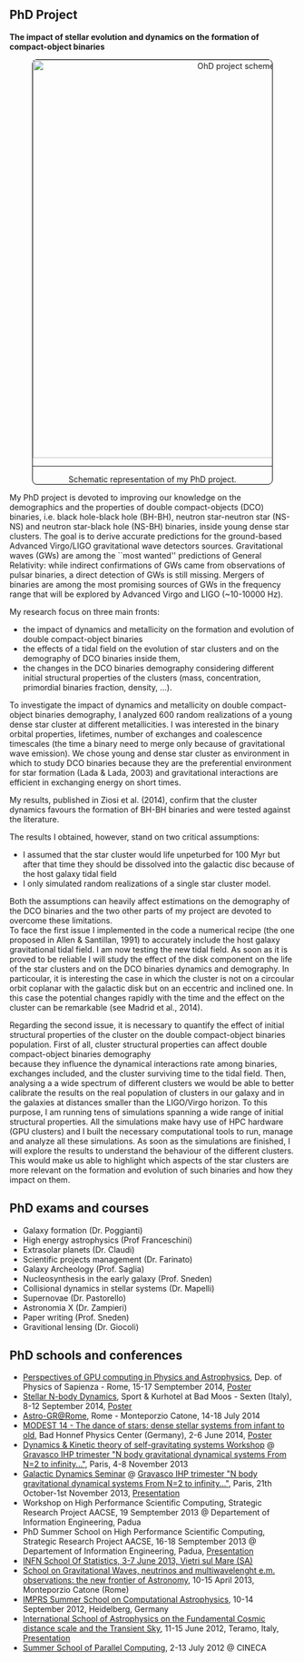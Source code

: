 <!-- 
.. link: 
.. description: 
.. tags: 
.. date: 2013/10/31 09:14:34
.. title: PhD
.. slug: phd
-->

## PhD Project

**The impact of stellar evolution and dynamics on the formation of 
compact-object binaries**

<center>
<figure>
<div style="border:1px solid black;border-radius: 8px">
<!--![GPU Rome slide](../../files/ziosi-GPU-Rome.gif "Presentation of my poster at a conference in Rome in 2014 that summarize my research.")-->
<img src="../../files/PhDProjectScheme.svg" alt="OhD project scheme" style="width:700px">
<figcaption>
<hr> Schematic representation of my PhD project.
</figcaption>
</div>
</figure>

</center>

My PhD project is devoted to improving our knowledge on the demographics 
and the properties of double compact-objects (DCO) binaries, i.e. black hole-black hole (BH-BH), 
neutron star-neutron star (NS-NS) and neutron star-black hole (NS-BH) binaries, inside young dense star clusters.
The goal is to derive accurate predictions for the ground-based Advanced Virgo/LIGO gravitational wave detectors sources.
Gravitational waves (GWs) are among the ``most wanted'' predictions of General 
Relativity: while indirect confirmations of GWs came from observations of pulsar 
binaries, a direct detection of GWs is still missing.
Mergers of binaries 
are among the most promising sources of GWs in the frequency range that will be 
explored by Advanced Virgo and LIGO (~10-10000 Hz). 

My research focus on three main fronts: 

* the impact of dynamics and metallicity on 
the formation and evolution of double compact-object binaries
* the effects 
of a tidal field on the evolution of star clusters and on the
demography of DCO binaries inside them, 
* the changes in the DCO binaries demography 
considering different initial structural properties of the clusters (mass, concentration,
primordial binaries fraction, density, ...).

To investigate the impact of dynamics and metallicity on double compact-object binaries demography, 
I analyzed 600 random realizations of a young dense star cluster at different metallicities. 
I was interested in the binary orbital properties, lifetimes, number of exchanges and coalescence timescales 
(the time a binary need to merge only because of gravitational wave emission).
We chose young and dense star cluster as environment in which to study DCO binaries 
because they are the preferential 
environment for star formation (Lada & Lada, 2003) and gravitational interactions are efficient in exchanging 
energy on short times. 

My results, published in Ziosi et al. (2014), confirm that the cluster dynamics 
favours the formation of BH-BH binaries and were tested against the literature.    

The results I obtained, however, stand on two critical assumptions: 

* I assumed that the 
star cluster would life unpeturbed for 100 Myr but after that time they should be 
dissolved into the galactic disc because of the host galaxy tidal field
* I only simulated random realizations of a single star cluster model.

Both the assumptions can heavily affect estimations on the demography of the DCO binaries 
and the two other parts of my project are devoted to overcome these limitations.    
To face the first issue I implemented in the code
a numerical recipe (the one proposed in Allen & Santillan, 1991) to accurately include the host galaxy gravitational tidal field. 
I am now testing the new tidal field. As soon as it is proved to 
be reliable I will study the effect of the disk component on the life 
of the star clusters and on the DCO binaries dynamics and demography.
In particoular, it is interesting the case in which the cluster is not on a circoular orbit 
coplanar with the galactic disk but on an eccentric and inclined one.
In this case the potential changes rapidly with the time and the effect on the cluster can be 
remarkable (see Madrid et al., 2014).

Regarding the second issue, it is necessary to quantify the effect of initial 
structural properties of the cluster on the double compact-object binaries population.
First of all, cluster structural properties can affect double compact-object binaries demography  
because they influence the dynamical interactions rate among binaries, exchanges included, 
and the cluster surviving time to the tidal field.
Then, analysing a a wide spectrum of different clusters we would be able to 
better calibrate the results on the real population of clusters in our galaxy and 
in the galaxies at distances smaller than the LIGO/Virgo horizon.
To this purpose, I am running tens of simulations spanning a wide range of initial 
structural properties.  All the simulations make havy use of HPC hardware (GPU clusters) and 
I built the necessary computational tools to run, manage and analyze all these simulations.
As soon as the simulations are finished, I will explore the results to understand the behaviour of the different clusters.
This would make us able to highlight which aspects of the star clusters 
are more relevant on the formation and evolution of such binaries and how they impact on them.



## PhD exams and courses 

* Galaxy formation (Dr. Poggianti)
* High energy astrophysics (Prof Franceschini)
* Extrasolar planets (Dr. Claudi)
* Scientific projects management (Dr. Farinato)
* Galaxy Archeology (Prof. Saglia)
* Nucleosynthesis in the early galaxy (Prof. Sneden)
* Collisional dynamics in stellar systems (Dr. Mapelli)
* Supernovae (Dr. Pastorello)
* Astronomia X (Dr. Zampieri)
* Paper writing (Prof. Sneden)
* Gravitional lensing (Dr. Giocoli)

## PhD schools and conferences

* [Perspectives of GPU computing in Physics and Astrophysics](http://www.roma1.infn.it/conference/GPU2014/), Dep. of Physics of Sapienza - Rome, 15-17 Semptember 2014, [Poster](../files/Presentations/2014-ZiosiRomaGPU)
* [Stellar N-body Dynamics](http://www.sexten-cfa.eu/conferences/2014/details/42-stellar-n-body-dynamics), Sport & Kurhotel at Bad Moos - Sexten (Italy), 8-12 September 2014, [Poster](../files/Presentations/2014-ZiosiSestoNBody.pdf)
* [Astro-GR@Rome](http://members.aei.mpg.de/amaro-seoane/astro-gr-rome), Rome - Monteporzio Catone, 14-18 July 2014
* [MODEST 14 - The dance of stars: dense stellar systems from infant to old](http://www.astro.uni-bonn.de/~sambaran/DS2014/), Bad Honnef Physics Center (Germany), 2-6 June 2014, [Poster](../files/Presentations/2014-ZiosiMODEST14.pdf)
* [Dynamics & Kinetic theory of self-gravitating systems Workshop](http://uma.ensta-paristech.fr/conf/gravasco/W2.html) @ [Gravasco IHP trimester "N body gravitational dynamical systems From N=2 to infinity..."](http://uma.ensta-paristech.fr/conf/gravasco/home.html), Paris, 4-8 November 2013
* [Galactic Dynamics Seminar](http://uma.ensta-paristech.fr/conf/gravasco/P3.html) @ [Gravasco IHP trimester "N body gravitational 
dynamical systems From N=2 to infinity..."](http://uma.ensta-paristech.fr/conf/gravasco/home.html), Paris, 21th October-1st November 2013, [Presentation](../files/Presentations/2013-11-08-Gravasco-Ziosi_NO_appendix.pdf)
* Workshop on High Performance Scientific Computing, Strategic Research Project AACSE, 19 Semptember 2013 @ Departement of Information Engineering, Padua
* PhD Summer School on High Performance Scientific Computing, Strategic Research Project AACSE, 16-18 Semptember 2013 @ Departement of Information Engineering, Padua, [Presentation]()
* [INFN School Of Statistics, 3-7 June 2013, Vietri sul Mare (SA)](http://agenda.infn.it/conferenceDisplay.py?confId=5719)
* [School on Gravitational Waves, neutrinos 
and multiwavelenght e.m. observations: the new frontier of Astronomy](http://www.roma1.infn.it/teongrav/VESF/SCHOOL2013_WEBSITE/Vesf_School.html), 10-15 April 2013, Monteporzio Catone (Rome)
* [IMPRS Summer School on Computational Astrophysics](http://www.mpia.de/imprs-hd/SummerSchools/2012/), 10-14 September 2012, Heidelberg, Germany
* [International School of Astrophysics on the Fundamental Cosmic distance scale and the Transient Sky](http://isa2012.oa-teramo.inaf.it/index.php/home), 11-15 June 2012, Teramo, Italy, [Presentation]()
* [Summer School of Parallel Computing](http://www.cineca.it/it/content/summer-school-parallel-computing), 2-13 July 2012 @ CINECA


